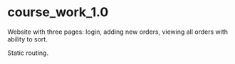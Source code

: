 # course_work_1.0
Website with three pages: login, adding new orders, viewing all orders with ability to sort.

Static routing.
